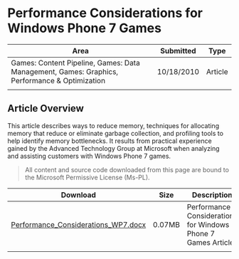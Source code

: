 # Performance Considerations for Windows Phone 7 Games

|Area|Submitted|Type|
|-|-|-|
Games: Content Pipeline, Games: Data Management, Games: Graphics, Performance & Optimization|10/18/2010|Article
||||

## Article Overview

This article describes ways to reduce memory, techniques for allocating memory that reduce or eliminate garbage collection, and profiling tools to help identify memory bottlenecks. It results from practical experience gained by the Advanced Technology Group at Microsoft when analyzing and assisting customers with Windows Phone 7 games.

> All content and source code downloaded from this page are bound to the Microsoft Permissive License (Ms-PL).

Download | Size | Description
---|---|---|
[Performance_Considerations_WP7.docx](https://github.com/SimonDarksideJ/XNAGameStudio/raw/master/Documents/Performance_Considerations_WP7.docx?raw=true) | 0.07MB | Performance Considerations for Windows Phone 7 Games Article.
||||